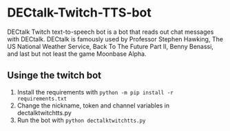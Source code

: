 # DECtalk-Twitch-TTS-bot
DECtalk Twitch text-to-speech bot is a bot that reads out chat messages with DECtalk. DECtalk is famously used by Professor Stephen Hawking, The US National Weather Service, Back To The Future Part II, Benny Benassi, and last but not least the game Moonbase Alpha.

## Usinge the twitch bot
1. Install the requirements with `python -m pip install -r requirements.txt`
2. Change the nickname, token and channel variables in dectalktwitchtts.py
3. Run the bot with `python dectalktwitchtts.py`
